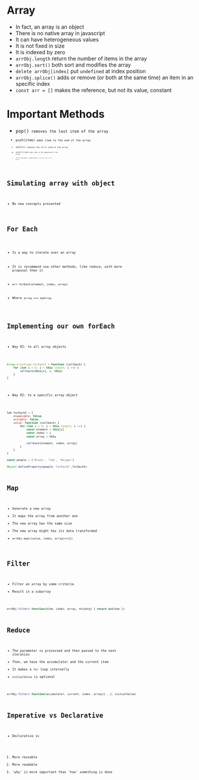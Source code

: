 # Array

- In fact, an array is an object
- There is no native array in javascript
- It can have heterogeneous values
- It is not fixed in size
- It is indexed by zero
- <code>arrObj.length</code> return the number of items in the array
- <code>arrObj.sort()</code> both sort and modifies the array
- <code>delete arrObj[index]</code> put <code>undefined</code> at index position
- <code>arrObj.splice()</code> adds or remove (or both at the same time) an item in an specific index
- <code>const arr = []</code> makes the reference, but not its value, constant

# Important Methods

- <code>pop()<code/> removes the last item of the array
- <code>push(item)<code/> adds item to the end of the array
- <code>shift()<code/> removes the first item of the array
- <code>unshift(item)<code/> adds item to the beginning of the array
- <code>slice(startIndex, numberItems)<code/> slice and return a new array

# Simulating array with object

- No new concepts presented


# For Each

- Is a way to iterate over an array

- It is recommend use other methods, like reduce, with more proposal then it

- <code>arr.forEach(element, index, array)</code>

- Where <code>array === myArray</code>

# Implementing our own forEach

- Way 01: to all array objects
```javascript
Array.prototype.forEach2 = function (callback) {
	for (let i = 0; i < this.length; i ++) {
		callback(this[i], i, this)
	}
}
```

- Way 02: to a specific array object
```javascript
let forEach2 = {
	enumerable: false,
	writable: false,
	value: function (callback) {
		for (let i = 0; i < this.length; i ++) {
			const element = this[i]
			const index = i
			const array = this

			callback(element, index, array)
		}
	}
}

const people = ['Bruno', 'Tom', 'Morgan']

Object.defineProperty(people,'forEach2',forEach2)
```

# Map

- Generate a new array
- It maps the array from another one
- The new array has the same size
- The new array might has its data transformed
- <code>arrObj.map((value, index, array)=>{})</code>

# Filter

- Filter an array by some criteria
- Result in a subarray
```javascript
arrObj.filter( function(elem, index, array, thisArg) { return boolean })
```

# Reduce

- The parameter is processed and then passed to the next iteration
- Then, we have the accumulator and the current item
- It makes a <code>for</code> loop internally
- <code>initialValue</code> is optional

```javascript
arrObj.filter( function(accumulator, current, index, array){...}, initialValue)
```

# Imperative vs Declarative

- Declarative is

1. More reusable
2. More readable
3. 'why' is more important than 'how' something is done
